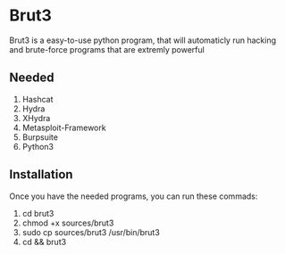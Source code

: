 # Brut3
Brut3 is a easy-to-use python program, that will automaticly
run hacking and brute-force programs that are extremly powerful

## Needed
1. Hashcat
2. Hydra
3. XHydra
4. Metasploit-Framework
5. Burpsuite
6. Python3

## Installation
Once you have the needed programs, you can run these commads:
  1. cd brut3
  2. chmod +x sources/brut3
  3. sudo cp sources/brut3 /usr/bin/brut3
  4. cd && brut3

